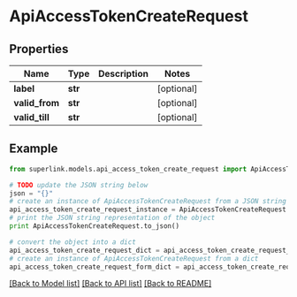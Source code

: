 # ApiAccessTokenCreateRequest


## Properties
Name | Type | Description | Notes
------------ | ------------- | ------------- | -------------
**label** | **str** |  | [optional] 
**valid_from** | **str** |  | [optional] 
**valid_till** | **str** |  | [optional] 

## Example

```python
from superlink.models.api_access_token_create_request import ApiAccessTokenCreateRequest

# TODO update the JSON string below
json = "{}"
# create an instance of ApiAccessTokenCreateRequest from a JSON string
api_access_token_create_request_instance = ApiAccessTokenCreateRequest.from_json(json)
# print the JSON string representation of the object
print ApiAccessTokenCreateRequest.to_json()

# convert the object into a dict
api_access_token_create_request_dict = api_access_token_create_request_instance.to_dict()
# create an instance of ApiAccessTokenCreateRequest from a dict
api_access_token_create_request_form_dict = api_access_token_create_request.from_dict(api_access_token_create_request_dict)
```
[[Back to Model list]](../README.md#documentation-for-models) [[Back to API list]](../README.md#documentation-for-api-endpoints) [[Back to README]](../README.md)


